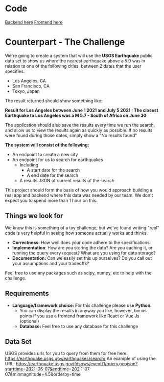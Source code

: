 # Code
[Backend here](./backend/)
[Frontend here](./frontend/)

# Counterpart - The Challenge

We're going to create a system that will use the **USGS Earthquake** public data set to show us where the nearest earthquake above a 5.0 was in relation to one of the following cities, between 2 dates that the user specifies:
* Los Angeles, CA
* San Francisco, CA
* Tokyo, Japan

The result returned should show something like:

**Result for Los Angeles between June 1 2021 and July 5 2021 : The closest Earthquake to Los Angeles was a M 5.7 - South of Africa on June 30**

The application should also save the results every time we run the search, and allow us to view the results again as quickly as possible.
If no results were found during those dates, simply show a "No results found"

**The system will consist of the following:**

* An endpoint to create a new city
* An endpoint for us to search for earthquakes
    * Including
        * A start date for the search
        * A end date for the search
    * A results JSON of current results of the search

This project should form the basis of how you would approach building a real app and backend where this data was needed by our team.
We don't expect you to spend more than 1 hour on this.

## Things we look for
We know this is something of a toy challenge, but we've found writing "real" code is very helpful in seeing how someone actually works and thinks.
* **Correctness:** How well does your code adhere to the specifications.
* **Implementation**: How are you storing the data? Are you caching it, or running the query
every request? What are you using for data storage?
* **Documentation:** Can we easily set this up ourselves? Do you call out your assumptions
and your tradeoffs?

Feel free to use any packages such as scipy, numpy, etc to help with the challenge.

## Requirements
* **Language/framework choice:** For this challenge please use **Python**.
    * You can display the results in anyway you like, however, bonus points if you use a frontend framework like React or Vue Js (optional)
    * **Database:** Feel free to use any database for this challenge

## Data Set

USGS provides urls for you to query from them for free here:
https://earthquake.usgs.gov/earthquakes/search/
An example of using the URL:
https://earthquake.usgs.gov/fdsnws/event/1/query.geojson?starttime=2021-06-07&endtime=202 1-07-07&minmagnitude=4.5&orderby=time
